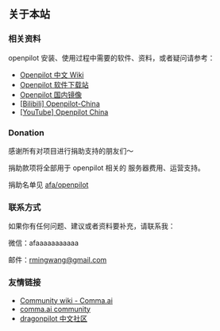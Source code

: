 ## 关于本站

### 相关资料

openpilot 安装、使用过程中需要的软件、资料，或者疑问请参考：

- [Openpilot 中文 Wiki](https://doc.sdut.me/)
- [Openpilot 软件下载站](https://d.sdut.me/)
- [Openpilot 国内镜像](https://doc.sdut.me/mirror.html)
- [[Bilibili] Openpilot-China](https://space.bilibili.com/9843793)
- [[YouTube] Openpilot China](https://www.youtube.com/channel/UC79hb9uL4o3YsqFLnFZVzbA)

### Donation

感谢所有对项目进行捐助支持的朋友们～

捐助款项将全部用于 openpilot 相关的 服务器费用、运营支持。

捐助名单见 <a href="https://github.com/rming/openpilot" target="_blank">afa/openpilot</a>


### 联系方式

如果你有任何问题、建议或者资料要补充，请联系我：

微信：afaaaaaaaaaaa

邮件：rmingwang@gmail.com


### 友情链接

- [Community wiki - Comma.ai](https://community.comma.ai/)
- [comma.ai community](https://discordapp.com/channels/469524606043160576)
- [dragonpilot 中文社区](http://dragonpilot.cn/)


